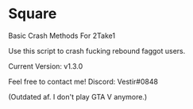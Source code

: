 # Square
Basic Crash Methods For 2Take1

Use this script to crash fucking rebound faggot users.

Current Version: v1.3.0

Feel free to contact me!
Discord: Vestir#0848

(Outdated af. I don't play GTA V anymore.)
